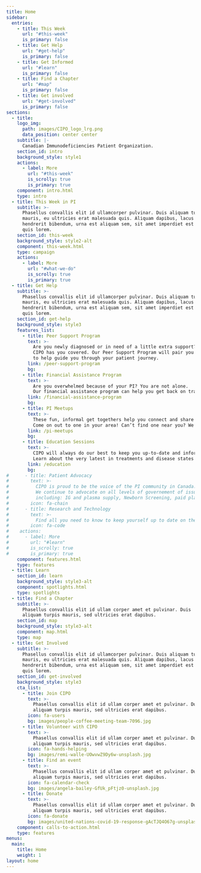 ```yaml
---
title: Home
sidebar:
  entries:
    - title: This Week
      url: "#this-week"
      is_primary: false
    - title: Get Help
      url: "#get-help"
      is_primary: false
    - title: Get Informed
      url: "#learn"
      is_primary: false
    - title: Find a Chapter
      url: "#map"
      is_primary: false
    - title: Get involved
      url: "#get-involved"
      is_primary: false
sections:
  - title:
    logo_img:
      path: images/CIPO_logo_lrg.png
      data_position: center center
    subtitle: |-
      Canadian Immunodeficiencies Patient Organization.
    section_id: intro
    background_style: style1
    actions:
      - label: More
        url: "#this-week"
        is_scrolly: true
        is_primary: true
    component: intro.html
    type: intro
  - title: This Week in PI
    subtitle: >-
      Phasellus convallis elit id ullamcorper pulvinar. Duis aliquam turpis
      mauris, eu ultricies erat malesuada quis. Aliquam dapibus, lacus eget
      hendrerit bibendum, urna est aliquam sem, sit amet imperdiet est velit
      quis lorem.
    section_id: this-week
    background_style: style2-alt
    component: this-week.html
    type: campaign
    actions:
      - label: More
        url: "#what-we-do"
        is_scrolly: true
        is_primary: true
  - title: Get Help
    subtitle: >-
      Phasellus convallis elit id ullamcorper pulvinar. Duis aliquam turpis
      mauris, eu ultricies erat malesuada quis. Aliquam dapibus, lacus eget
      hendrerit bibendum, urna est aliquam sem, sit amet imperdiet est velit
      quis lorem.
    section_id: get-help
    background_style: style3
    features_list:
      - title: Peer Support Program
        text: >-
          Are you newly diagnosed or in need of a little extra support? 
          CIPO has you covered. Our Peer Support Program will pair you with a specially trained coach, 
          to help guide you through your patient journey.
        link: /peer-support-program
        bg:
      - title: Financial Assistance Program
        text: >-
          Are you overwhelmed because of your PI? You are not alone. 
          Our financial assistance program can help you get back on track.
        link: /financial-assistance-program
        bg:
      - title: PI Meetups
        text: >-
          These fun, informal get togethers help you connect and share with others who understand exactly what you are experiencing. 
          Come on out to one in your area! Can’t find one near you? We’ll give you everything you need to get you started.
        link: /pi-meetups
        bg:
      - title: Education Sessions
        text: >-
          CIPO will always do our best to keep you up-to-date and informed. 
          Learn about the very latest in treatments and disease states regarding PI.
        link: /education
        bg:
#      - title: Patient Advocacy
#        text: >-
#          CIPO is proud to be the voice of the PI community in Canada. 
#          We continue to advocate on all levels of governement of issues relating to the PI, 
#          including: IG and plasma supply, Newborn Screening, paid plasma, Emergency Medicine, Comprehensive Care, and more.
#        icon: fa-chain
#      - title: Research and Technology
#        text: >-
#          Find all you need to know to keep yourself up to date on the latest in research and technology in PI treatment and IG.
#        icon: fa-code
#    actions:
#      - label: More
#        url: "#learn"
#        is_scrolly: true
#        is_primary: true
    component: features.html
    type: features
  - title: Learn
    section_id: learn
    background_style: style3-alt
    component: spotlights.html
    type: spotlights
  - title: Find a Chapter
    subtitle: >-
      Phasellus convallis elit id ullam corper amet et pulvinar. Duis
      aliquam turpis mauris, sed ultricies erat dapibus.
    section_id: map
    background_style: style3-alt
    component: map.html
    type: map
  - title: Get Involved
    subtitle: >-
      Phasellus convallis elit id ullamcorper pulvinar. Duis aliquam turpis
      mauris, eu ultricies erat malesuada quis. Aliquam dapibus, lacus eget
      hendrerit bibendum, urna est aliquam sem, sit amet imperdiet est velit
      quis lorem.
    section_id: get-involved
    background_style: style3
    cta_list:
      - title: Join CIPO
        text: >-
          Phasellus convallis elit id ullam corper amet et pulvinar. Duis
          aliquam turpis mauris, sed ultricies erat dapibus.
        icon: fa-users
        bg: images/people-coffee-meeting-team-7096.jpg
      - title: Volunteer with CIPO
        text: >-
          Phasellus convallis elit id ullam corper amet et pulvinar. Duis
          aliquam turpis mauris, sed ultricies erat dapibus.
        icon: fa-hands-helping
        bg: images/remi-walle-UOwvwZ9Dy6w-unsplash.jpg
      - title: Find an event
        text: >-
          Phasellus convallis elit id ullam corper amet et pulvinar. Duis
          aliquam turpis mauris, sed ultricies erat dapibus.
        icon: fa-calendar-check
        bg: images/angela-bailey-GfUk_pFtjz0-unsplash.jpg
      - title: Donate
        text: >-
          Phasellus convallis elit id ullam corper amet et pulvinar. Duis
          aliquam turpis mauris, sed ultricies erat dapibus.
        icon: fa-donate
        bg: images/united-nations-covid-19-response-gAcTJQ4O67g-unsplash.gif
    component: calls-to-action.html
    type: features
menus:
  main:
    title: Home
    weight: 1
layout: home
---
```

